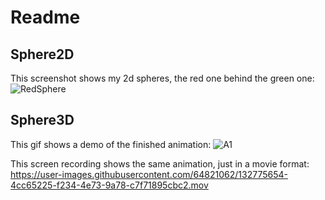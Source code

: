# Readme

## Sphere2D
This screenshot shows my 2d spheres, the red one behind the green one:
![RedSphere](https://user-images.githubusercontent.com/64821062/132775763-5862e14a-4917-4f9e-99e3-8c7ac1c59b9c.png)

## Sphere3D
This gif shows a demo of the finished animation:
![A1](https://user-images.githubusercontent.com/64821062/132775543-abf4e23f-2429-43e4-9d2c-ebb15b21bf6e.gif)

This screen recording shows the same animation, just in a movie format:
https://user-images.githubusercontent.com/64821062/132775654-4cc65225-f234-4e73-9a78-c7f71895cbc2.mov
